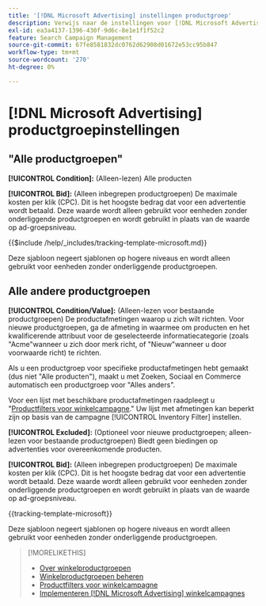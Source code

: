 ```yaml
---
title: '[!DNL Microsoft Advertising] instellingen productgroep'
description: Verwijs naar de instellingen voor [!DNL Microsoft Advertising] winkelgroepen.
exl-id: ea3a4137-1396-430f-9d6c-8e1e1f1f52c2
feature: Search Campaign Management
source-git-commit: 67fe8581832dc0762d62908d01672e53cc95b847
workflow-type: tm+mt
source-wordcount: '270'
ht-degree: 0%

---
```


# [!DNL Microsoft Advertising] productgroepinstellingen

## &quot;Alle productgroepen&quot;

**[!UICONTROL Condition]:** (Alleen-lezen) Alle producten

**[!UICONTROL Bid]:** (Alleen inbegrepen productgroepen) De maximale kosten per klik (CPC). Dit is het hoogste bedrag dat voor een advertentie wordt betaald. Deze waarde wordt alleen gebruikt voor eenheden zonder onderliggende productgroepen en wordt gebruikt in plaats van de waarde op ad-groepsniveau.

<!-- **[!UICONTROL Tracking Template]:** -->

{{$include /help/_includes/tracking-template-microsoft.md}}

Deze sjabloon negeert sjablonen op hogere niveaus en wordt alleen gebruikt voor eenheden zonder onderliggende productgroepen.

## Alle andere productgroepen

**[!UICONTROL Condition/Value]:** (Alleen-lezen voor bestaande productgroepen) De productafmetingen waarop u zich wilt richten. Voor nieuwe productgroepen, ga de afmeting in waarmee om producten en het kwalificerende attribuut voor de geselecteerde informatiecategorie (zoals &quot;Acme&quot;wanneer u zich door merk richt, of &quot;Nieuw&quot;wanneer u door voorwaarde richt) te richten.

Als u een productgroep voor specifieke productafmetingen hebt gemaakt (dus niet &quot;Alle producten&quot;), maakt u met Zoeken, Sociaal en Commerce automatisch een productgroep voor &quot;Alles anders&quot;.

Voor een lijst met beschikbare productafmetingen raadpleegt u &quot;[Productfilters voor winkelcampagne](/help/search-social-commerce/campaign-management/campaigns/shopping-campaign-product-filters.md).&quot; Uw lijst met afmetingen kan beperkt zijn op basis van de campagne [!UICONTROL Inventory Filter] instellen.

**[!UICONTROL Excluded]:** (Optioneel voor nieuwe productgroepen; alleen-lezen voor bestaande productgroepen) Biedt geen biedingen op advertenties voor overeenkomende producten.

**[!UICONTROL Bid]:** (Alleen inbegrepen productgroepen) De maximale kosten per klik (CPC). Dit is het hoogste bedrag dat voor een advertentie wordt betaald. Deze waarde wordt alleen gebruikt voor eenheden zonder onderliggende productgroepen en wordt gebruikt in plaats van de waarde op ad-groepsniveau.

<!-- **[!UICONTROL Tracking Template]:** -->

<!-- ExL can't handle the same include twice in the same file, so using a snippet for the second occurrence.

{{$include /help/_includes/tracking-template-microsoft.md}}
-->

{{tracking-template-microsoft}}

Deze sjabloon negeert sjablonen op hogere niveaus en wordt alleen gebruikt voor eenheden zonder onderliggende productgroepen.

>[!MORELIKETHIS]
>
>* [Over winkelproductgroepen](product-group-about.md)
>* [Winkelproductgroepen beheren](product-group-manage.md)
>* [Productfilters voor winkelcampagne](/help/search-social-commerce/campaign-management/campaigns/shopping-campaign-product-filters.md)
>* [Implementeren [!DNL Microsoft Advertising] winkelcampagnes](/help/search-social-commerce/campaign-management/special-campaign-types/microsoft-shopping-campaigns.md)
